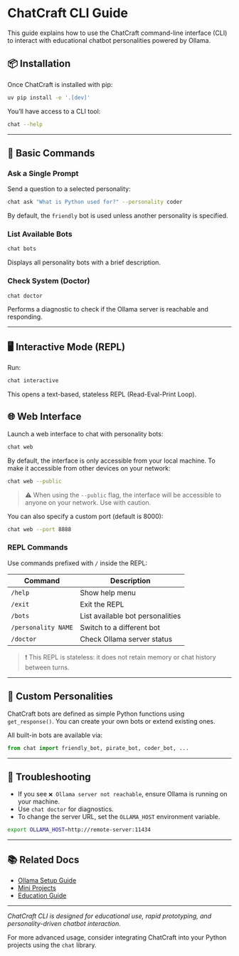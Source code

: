 # ChatCraft CLI Guide

This guide explains how to use the ChatCraft command-line interface (CLI) to interact with educational chatbot personalities powered by Ollama.

## 📦 Installation

Once ChatCraft is installed with pip:

```bash
uv pip install -e '.[dev]'
```

You’ll have access to a CLI tool:

```bash
chat --help
```

---

## 💬 Basic Commands

### Ask a Single Prompt
Send a question to a selected personality:

```bash
chat ask "What is Python used for?" --personality coder
```

By default, the `friendly` bot is used unless another personality is specified.

### List Available Bots

```bash
chat bots
```

Displays all personality bots with a brief description.

### Check System (Doctor)

```bash
chat doctor
```

Performs a diagnostic to check if the Ollama server is reachable and responding.

---

## 🖥️ Interactive Mode (REPL)

Run:

```bash
chat interactive
```

This opens a text-based, stateless REPL (Read-Eval-Print Loop).

## 🌐 Web Interface

Launch a web interface to chat with personality bots:

```bash
chat web
```

By default, the interface is only accessible from your local machine. To make it accessible from other devices on your network:

```bash
chat web --public
```

> ⚠️ When using the `--public` flag, the interface will be accessible to anyone on your network. Use with caution.

You can also specify a custom port (default is 8000):

```bash
chat web --port 8888
```

### REPL Commands

Use commands prefixed with `/` inside the REPL:

| Command               | Description |
|-----------------------|-------------|
| `/help`              | Show help menu |
| `/exit`              | Exit the REPL |
| `/bots`              | List available bot personalities |
| `/personality NAME`  | Switch to a different bot |
| `/doctor`            | Check Ollama server status |

> ❗ This REPL is stateless: it does not retain memory or chat history between turns.

---

## 🧠 Custom Personalities

ChatCraft bots are defined as simple Python functions using `get_response()`. You can create your own bots or extend existing ones.

All built-in bots are available via:

```python
from chat import friendly_bot, pirate_bot, coder_bot, ...
```

---

## 🧪 Troubleshooting

- If you see `❌ Ollama server not reachable`, ensure Ollama is running on your machine.
- Use `chat doctor` for diagnostics.
- To change the server URL, set the `OLLAMA_HOST` environment variable.

```bash
export OLLAMA_HOST=http://remote-server:11434
```

---

## 📚 Related Docs

- [Ollama Setup Guide](./ollama-guide.md)
- [Mini Projects](./projects/index.md)
- [Education Guide](./education-guide.md)

---

*ChatCraft CLI is designed for educational use, rapid prototyping, and personality-driven chatbot interaction.*

For more advanced usage, consider integrating ChatCraft into your Python projects using the `chat` library.